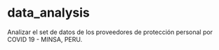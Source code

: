 # data_analysis
Analizar el set de datos de los proveedores de protección personal por COVID 19 - MINSA, PERU.
